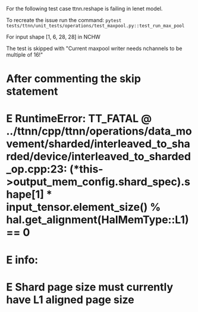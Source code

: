 For the following test case ttnn.reshape is failing in lenet model.

To recreate the issue run the command:
`pytest tests/ttnn/unit_tests/operations/test_maxpool.py::test_run_max_pool`

For input shape [1, 6, 28, 28] in NCHW

The test is skipped with "Current maxpool writer needs nchannels to be multiple of 16!"

# After commenting the skip statement
# E       RuntimeError: TT_FATAL @ ../ttnn/cpp/ttnn/operations/data_movement/sharded/interleaved_to_sharded/device/interleaved_to_sharded_op.cpp:23: (*this->output_mem_config.shard_spec).shape[1] * input_tensor.element_size() % hal.get_alignment(HalMemType::L1) == 0
# E       info:
# E       Shard page size must currently have L1 aligned page size
